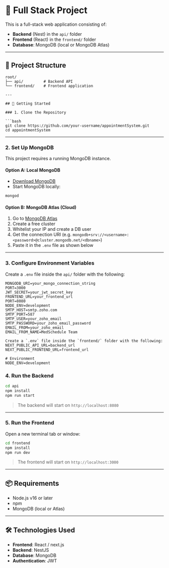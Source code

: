 # 🧩 Full Stack Project

This is a full-stack web application consisting of:

- **Backend** (Nest) in the `api/` folder  
- **Frontend** (React) in the `frontend/` folder  
- **Database**: MongoDB (local or MongoDB Atlas)

---

## 📁 Project Structure

```
root/
├── api/         # Backend API 
└── frontend/    # Frontend application

---

## 🚀 Getting Started

### 1. Clone the Repository

```bash
git clone https://github.com/your-username/appointmentSystem.git
cd appointmentSystem
```

---

### 2. Set Up MongoDB

This project requires a running MongoDB instance.

#### Option A: Local MongoDB

- [Download MongoDB](https://www.mongodb.com/try/download/community)
- Start MongoDB locally:

```bash
mongod
```

#### Option B: MongoDB Atlas (Cloud)

1. Go to [MongoDB Atlas](https://www.mongodb.com/cloud/atlas)
2. Create a free cluster
3. Whitelist your IP and create a DB user
4. Get the connection URI (e.g. `mongodb+srv://<username>:<password>@cluster.mongodb.net/<dbname>`)
5. Paste it in the `.env` file as shown below

---

### 3. Configure Environment Variables

Create a `.env` file inside the `api/` folder with the following:

```env
MONGODB_URI=your_mongo_connection_string
PORT=3000
JWT_SECRET=your_jwt_secret_key
FRONTEND_URL=your_frontend_url
PORT=8080
NODE_ENV=development
SMTP_HOST=smtp.zoho.com
SMTP_PORT=587
SMTP_USER=your_zoho_email
SMTP_PASSWORD=your_zoho_email_password
EMAIL_FROM=your_zoho_email
EMAIL_FROM_NAME=MedSchedule Team

Create a `.env` file inside the `frontend/` folder with the following:
NEXT_PUBLIC_API_URL=backend_url
NEXT_PUBLIC_FRONTEND_URL=frontend_url

# Environment
NODE_ENV=development
```
### 4. Run the Backend

```bash
cd api
npm install
npm run start
```

> The backend will start on `http://localhost:8080`

---

### 5. Run the Frontend

Open a new terminal tab or window:

```bash
cd frontend
npm install
npm run dev
```

> The frontend will start on `http://localhost:3000` 

---

## 📦 Requirements

- Node.js v16 or later
- npm
- MongoDB (local or Atlas)

---

## 🛠️ Technologies Used

- **Frontend**: React / next.js
- **Backend**: NestJS
- **Database**: MongoDB
- **Authentication**: JWT 

